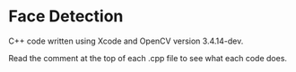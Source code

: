 # Face Detection

C++ code written using Xcode and OpenCV version 3.4.14-dev.

Read the comment at the top of each .cpp file to see what each code does.
